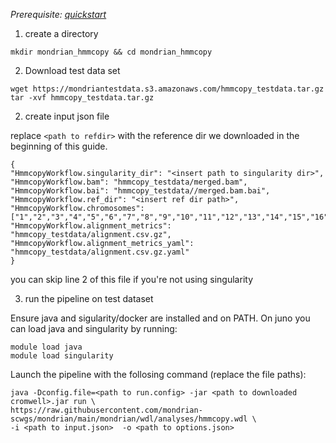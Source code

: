 
*Prerequisite: [quickstart](README.md)*


1. create a directory 
```
mkdir mondrian_hmmcopy && cd mondrian_hmmcopy
```


2. Download test data set

```
wget https://mondriantestdata.s3.amazonaws.com/hmmcopy_testdata.tar.gz
tar -xvf hmmcopy_testdata.tar.gz
```



2. create input json file

replace `<path to refdir>` with the reference dir we downloaded in the beginning of this guide.

```
{
"HmmcopyWorkflow.singularity_dir": "<insert path to singularity dir>",
"HmmcopyWorkflow.bam": "hmmcopy_testdata/merged.bam",
"HmmcopyWorkflow.bai": "hmmcopy_testdata//merged.bam.bai",
"HmmcopyWorkflow.ref_dir": "<insert ref dir path>",
"HmmcopyWorkflow.chromosomes": ["1","2","3","4","5","6","7","8","9","10","11","12","13","14","15","16","17","18","19","20","21","22","X","Y"],
"HmmcopyWorkflow.alignment_metrics": "hmmcopy_testdata/alignment.csv.gz",
"HmmcopyWorkflow.alignment_metrics_yaml": "hmmcopy_testdata/alignment.csv.gz.yaml"
}
```

you can skip line 2 of this file if you're not using singularity 


3. run the pipeline on test dataset

Ensure java and sigularity/docker are installed and on PATH. On juno you can load  java and singularity by running:

```
module load java
module load singularity
```

Launch the pipeline with the follosing command (replace the file paths):

```
java -Dconfig.file=<path to run.config> -jar <path to downloaded cromwell>.jar run \
https://raw.githubusercontent.com/mondrian-scwgs/mondrian/main/mondrian/wdl/analyses/hmmcopy.wdl \
-i <path to input.json>  -o <path to options.json>
```
